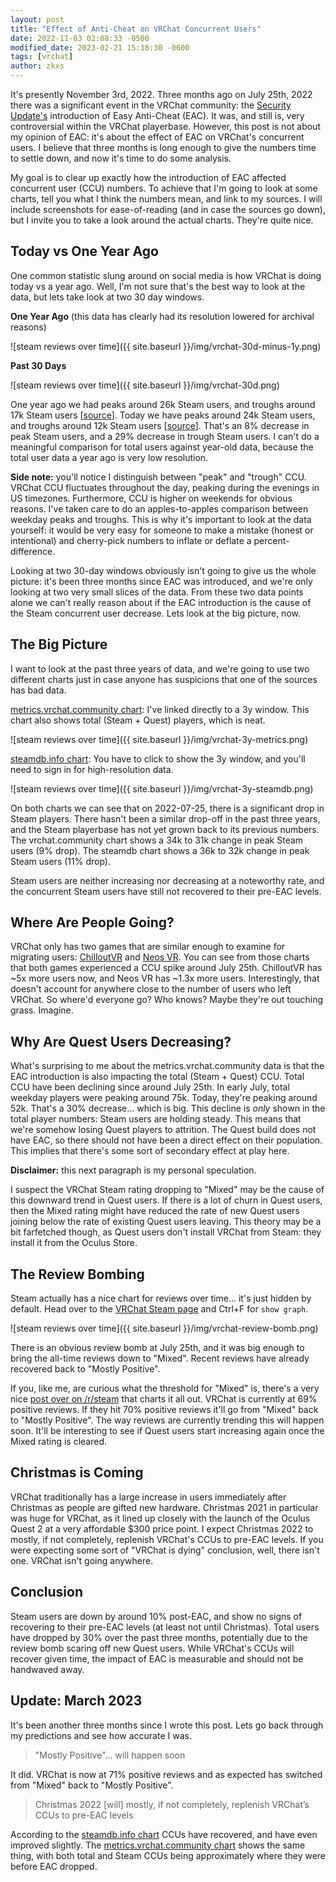 ```yaml
---
layout: post
title: "Effect of Anti-Cheat on VRChat Concurrent Users"
date: 2022-11-03 02:08:33 -0500
modified_date: 2023-02-21 15:18:30 -0600
tags: [vrchat]
author: zkxs
---
```


It's presently November 3rd, 2022. Three months ago on July 25th, 2022 there was a significant event in the VRChat community: the [Security Update's](https://hello.vrchat.com/blog/vrchat-security-update) introduction of Easy Anti-Cheat (EAC). It was, and still is, very controversial within the VRChat playerbase. However, this post is not about my opinion of EAC: it's about the effect of EAC on VRChat's concurrent users. I believe that three months is long enough to give the numbers time to settle down, and now it's time to do some analysis.

My goal is to clear up exactly how the introduction of EAC affected concurrent user (CCU) numbers. To achieve that I'm going to look at some charts, tell you what I think the numbers mean, and link to my sources. I will include screenshots for ease-of-reading (and in case the sources go down), but I invite you to take a look around the actual charts. They're quite nice.

## Today vs One Year Ago

One common statistic slung around on social media is how VRChat is doing today vs a year ago. Well, I'm not sure that's the best way to look at the data, but lets take look at two 30 day windows.

**One Year Ago** (this data has clearly had its resolution lowered for archival reasons)

![steam reviews over time]({{ site.baseurl }}/img/vrchat-30d-minus-1y.png)

**Past 30 Days**

![steam reviews over time]({{ site.baseurl }}/img/vrchat-30d.png)

One year ago we had peaks around 26k Steam users, and troughs around 17k Steam users [[source](https://metrics.vrchat.community/?orgId=1&from=now-395d&to=now-365d&refresh=30s)]. Today we have peaks around 24k Steam users, and troughs around 12k Steam users [[source](https://metrics.vrchat.community/?orgId=1&from=now-30d&to=now&refresh=30s)]. That's an 8% decrease in peak Steam users, and a 29% decrease in trough Steam users. I can't do a meaningful comparison for total users against year-old data, because the total user data a year ago is very low resolution.

**Side note:** you'll notice I distinguish between "peak" and "trough" CCU. VRChat CCU fluctuates throughout the day, peaking during the evenings in US timezones. Furthermore, CCU is higher on weekends for obvious reasons. I've taken care to do an apples-to-apples comparison between weekday peaks and troughs. This is why it's important to look at the data yourself: it would be very easy for someone to make a mistake (honest or intentional) and cherry-pick numbers to inflate or deflate a percent-difference.

Looking at two 30-day windows obviously isn't going to give us the whole picture: it's been three months since EAC was introduced, and we're only looking at two very small slices of the data. From these two data points alone we can't really reason about if the EAC introduction is the cause of the Steam concurrent user decrease. Lets look at the big picture, now.

## The Big Picture

I want to look at the past three years of data, and we're going to use two different charts just in case anyone has suspicions that one of the sources has bad data.

[metrics.vrchat.community chart](https://metrics.vrchat.community/?orgId=1&from=now-3y&to=now&refresh=30s): I've linked directly to a 3y window. This chart also shows total (Steam + Quest) players, which is neat.

![steam reviews over time]({{ site.baseurl }}/img/vrchat-3y-metrics.png)


[steamdb.info chart](https://steamdb.info/app/438100/graphs/): You have to click to show the 3y window, and you'll need to sign in for high-resolution data.

![steam reviews over time]({{ site.baseurl }}/img/vrchat-3y-steamdb.png)

On both charts we can see that on 2022-07-25, there is a significant drop in Steam players. There hasn't been a similar drop-off in the past three years, and the Steam playerbase has not yet grown back to its previous numbers. The vrchat.community chart shows a 34k to 31k change in peak Steam users (9% drop). The steamdb chart shows a 36k to 32k change in peak Steam users (11% drop).

Steam users are neither increasing nor decreasing at a noteworthy rate, and the concurrent Steam users have still not recovered to their pre-EAC levels.

## Where Are People Going?

VRChat only has two games that are similar enough to examine for migrating users: [ChilloutVR](https://steamdb.info/app/661130/graphs/) and [Neos VR](https://steamdb.info/app/740250/graphs/). You can see from those charts that both games experienced a CCU spike around July 25th. ChilloutVR has ~5x more users now, and Neos VR has ~1.3x more users. Interestingly, that doesn't account for anywhere close to the number of users who left VRChat. So where'd everyone go? Who knows? Maybe they're out touching grass. Imagine.

## Why Are Quest Users Decreasing?

What's surprising to me about the metrics.vrchat.community data is that the EAC introduction is also impacting the total (Steam + Quest) CCU. Total CCU have been declining since around July 25th. In early July, total weekday players were peaking around 75k. Today, they're peaking around 52k. That's a 30% decrease… which is big. This decline is *only* shown in the total player numbers: Steam users are holding steady. This means that we're somehow losing Quest players to attrition. The Quest build does not have EAC, so there should not have been a direct effect on their population. This implies that there's some sort of secondary effect at play here.

**Disclaimer:** this next paragraph is my personal speculation.

I suspect the VRChat Steam rating dropping to "Mixed" may be the cause of this downward trend in Quest users. If there is a lot of churn in Quest users, then the Mixed rating might have reduced the rate of new Quest users joining below the rate of existing Quest users leaving. This theory may be a bit farfetched though, as Quest users don't install VRChat from Steam: they install it from the Oculus Store.

## The Review Bombing

Steam actually has a nice chart for reviews over time… it's just hidden by default. Head over to the [VRChat Steam page](https://store.steampowered.com/app/438100/VRChat/) and Ctrl+F for `show graph`.

![steam reviews over time]({{ site.baseurl }}/img/vrchat-review-bomb.png)

There is an obvious review bomb at July 25th, and it was big enough to bring the all-time reviews down to "Mixed". Recent reviews have already recovered back to "Mostly Positive".

If you, like me, are curious what the threshold for "Mixed" is, there's a very nice [post over on /r/steam](https://www.reddit.com/r/Steam/comments/ivz45n/what_does_the_steam_ratings_like_very_negative_or/) that charts it all out. VRChat is currently at 69% positive reviews. If they hit 70% positive reviews it'll go from "Mixed" back to "Mostly Positive". The way reviews are currently trending this will happen soon. It'll be interesting to see if Quest users start increasing again once the Mixed rating is cleared.

## Christmas is Coming

VRChat traditionally has a large increase in users immediately after Christmas as people are gifted new hardware. Christmas 2021 in particular was huge for VRChat, as it lined up closely with the launch of the Oculus Quest 2 at a very affordable $300 price point. I expect Christmas 2022 to mostly, if not completely, replenish VRChat's CCUs to pre-EAC levels. If you were expecting some sort of "VRChat is dying" conclusion, well, there isn't one. VRChat isn't going anywhere.

## Conclusion

Steam users are down by around 10% post-EAC, and show no signs of recovering to their pre-EAC levels (at least not until Christmas). Total users have dropped by 30% over the past three months, potentially due to the review bomb scaring off new Quest users. While VRChat's CCUs will recover given time, the impact of EAC is measurable and should not be handwaved away.

## Update: March 2023

It's been another three months since I wrote this post. Lets go back through my predictions and see how accurate I was.

> "Mostly Positive"... will happen soon

It did. VRChat is now at 71% positive reviews and as expected has switched from "Mixed" back to "Mostly Positive".

> Christmas 2022 [will] mostly, if not completely, replenish VRChat’s CCUs to pre-EAC levels

According to the [steamdb.info chart](https://steamdb.info/app/438100/charts/) CCUs have recovered, and have even improved slightly. The [metrics.vrchat.community chart](https://metrics.vrchat.community/?orgId=1&from=now-3y&to=now&refresh=30s) shows the same thing, with both total and Steam CCUs being approximately where they were before EAC dropped.
